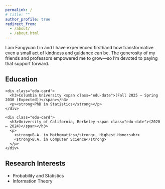 ```yaml
---
permalink: /
# title: ""
author_profile: true
redirect_from: 
  - /about/
  - /about.html
---
```

<p class="about-intro">
I am Fangyuan Lin and I have experienced firsthand how transformative even a small act of kindness and guidance can be. The generosity of my friends and professors empowered me to grow—so I’m devoted to paying that support forward.
</p>
<div class="about-grid">
  <section class="about-section education">
    <h2>Education</h2>

    <div class="edu-card">
      <h3>Columbia University <span class="edu-date">(Fall 2025 – Spring 2030 (Expected))</span></h3>
      <p><strong>PhD in Statistics</strong></p>
    </div>

    <div class="edu-card">
      <h3>University of California, Berkeley <span class="edu-date">(2020 – 2024)</span></h3>
      <p>
        <strong>B.A. in Mathematics</strong>, Highest Honors<br>
        <strong>B.A. in Computer Science</strong>
      </p>
    </div>
  </section>

   <section class="about-section research">
    <h2>Research Interests</h2>
    <div class="research-card">
      <ul class="research-list">
        <li>Probability and Statistics</li>
        <li>Information Theory</li>
      </ul>
    </div>
  </section>
</div>